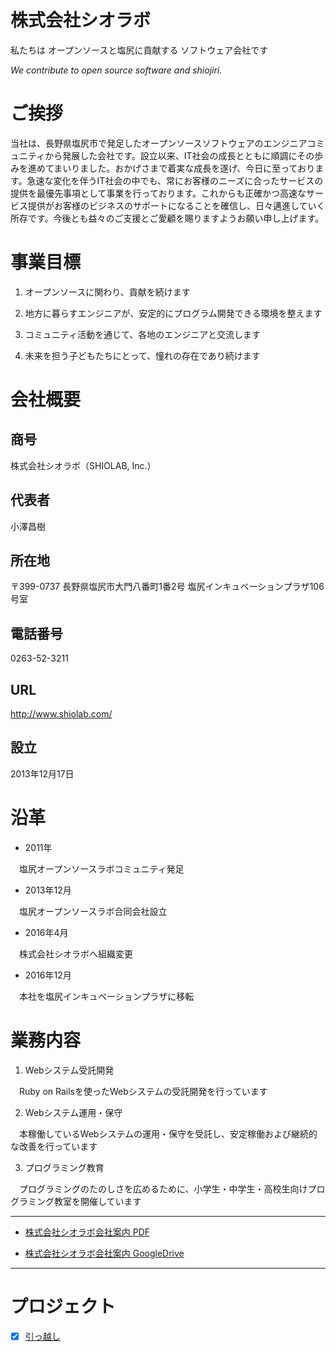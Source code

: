 # 株式会社シオラボ

私たちは オープンソースと塩尻に貢献する ソフトウェア会社です

_We contribute to open source software and shiojiri._

# ご挨拶

当社は、長野県塩尻市で発足したオープンソースソフトウェアのエンジニアコミュニティから発展した会社です。設立以来、IT社会の成長とともに順調にその歩みを進めてまいりました。おかげさまで着実な成長を遂げ、今日に至っております。急速な変化を伴うIT社会の中でも、常にお客様のニーズに合ったサービスの提供を最優先事項として事業を行っております。これからも正確かつ高速なサービス提供がお客様のビジネスのサポートになることを確信し、日々邁進していく所存です。今後とも益々のご支援とご愛顧を賜りますようお願い申し上げます。

# 事業目標

1. オープンソースに関わり、貢献を続けます

2. 地方に暮らすエンジニアが、安定的にプログラム開発できる環境を整えます

3. コミュニティ活動を通じて、各地のエンジニアと交流します

4. 未来を担う子どもたちにとって、憧れの存在であり続けます


# 会社概要

## 商号

株式会社シオラボ（SHIOLAB, Inc.）

## 代表者

小澤昌樹

## 所在地

〒399-0737
長野県塩尻市大門八番町1番2号 塩尻インキュベーションプラザ106号室

## 電話番号

0263-52-3211

## URL

http://www.shiolab.com/

## 設立

2013年12月17日

# 沿革

- 2011年

　塩尻オープンソースラボコミュニティ発足

- 2013年12月

　塩尻オープンソースラボ合同会社設立

- 2016年4月

　株式会社シオラボへ組織変更

- 2016年12月

　本社を塩尻インキュベーションプラザに移転


# 業務内容
1. Webシステム受託開発

　Ruby on Railsを使ったWebシステムの受託開発を行っています

2. Webシステム運用・保守

　本稼働しているWebシステムの運用・保守を受託し、安定稼働および継続的な改善を行っています


3. プログラミング教育

　プログラミングのたのしさを広めるために、小学生・中学生・高校生向けプログラミング教室を開催しています


***

* [株式会社シオラボ会社案内 PDF](https://github.com/shiolab/general/blob/master/shiolab_company_profile.pdf)

* [株式会社シオラボ会社案内 GoogleDrive](https://docs.google.com/a/shiolab.com/presentation/d/1MxGYINujEPQswd9rdsdAVWMcP_YLACvQHFYhVrrRtyI/edit?usp=sharing)

***

# プロジェクト

* [x] [引っ越し](https://github.com/shiolab/general/projects/2)


